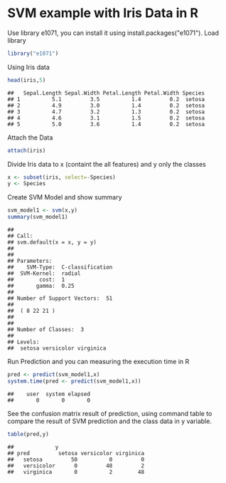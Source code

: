 SVM example with Iris Data in R
========================================================

Use library e1071, you can install it using install.packages("e1071").
Load library 


```r
library("e1071")
```

Using Iris data

```r
head(iris,5)
```

```
##   Sepal.Length Sepal.Width Petal.Length Petal.Width Species
## 1          5.1         3.5          1.4         0.2  setosa
## 2          4.9         3.0          1.4         0.2  setosa
## 3          4.7         3.2          1.3         0.2  setosa
## 4          4.6         3.1          1.5         0.2  setosa
## 5          5.0         3.6          1.4         0.2  setosa
```

Attach the Data

```r
attach(iris)
```

Divide Iris data to x (containt the all features) and y only the classes

```r
x <- subset(iris, select=-Species)
y <- Species
```

Create SVM Model and show summary 


```r
svm_model1 <- svm(x,y)
summary(svm_model1)
```

```
## 
## Call:
## svm.default(x = x, y = y)
## 
## 
## Parameters:
##    SVM-Type:  C-classification 
##  SVM-Kernel:  radial 
##        cost:  1 
##       gamma:  0.25 
## 
## Number of Support Vectors:  51
## 
##  ( 8 22 21 )
## 
## 
## Number of Classes:  3 
## 
## Levels: 
##  setosa versicolor virginica
```

Run Prediction and you can measuring the execution time in R




```r
pred <- predict(svm_model1,x)
system.time(pred <- predict(svm_model1,x))
```

```
##    user  system elapsed 
##       0       0       0
```

See the confusion matrix result of prediction, using command table to compare the result of SVM prediction and the class data in y variable.

```r
table(pred,y)
```

```
##             y
## pred         setosa versicolor virginica
##   setosa         50          0         0
##   versicolor      0         48         2
##   virginica       0          2        48
```

